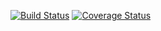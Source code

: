 [![Build Status](https://travis-ci.org/AineKiraboMbabazi/disease_diagnosis_with_Machine-Learning.svg?branch=diagnosis-api)](https://travis-ci.org/AineKiraboMbabazi/disease_diagnosis_with_Machine-Learning)
[![Coverage Status](https://coveralls.io/repos/github/AineKiraboMbabazi/disease_diagnosis_with_Machine-Learning/badge.svg?branch=diagnosis-api)](https://coveralls.io/github/AineKiraboMbabazi/disease_diagnosis_with_Machine-Learning?branch=diagnosis-api)

